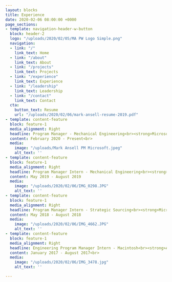 ```yaml
---
layout: blocks
title: Experience
date: 2020-02-06 08:00:00 +0000
page_sections:
- template: navigation-header-w-button
  block: header-2
  logo: "/uploads/2020/02/05/MA PW Logo Simple.png"
  navigation:
  - link: "/"
    link_text: Home
  - link: "/about"
    link_text: About
  - link: "/projects"
    link_text: Projects
  - link: "/experience"
    link_text: Experience
  - link: "/leadership"
    link_text: Leadership
  - link: "/contact"
    link_text: Contact
  cta:
    button_text: Resume
    url: "/uploads/2020/02/06/mark-ansell-resume-2019.pdf"
- template: content-feature
  block: feature-1
  media_alignment: Right
  headline: Program Manager - Mechanical Engineering<br><strong>Microsoft Devices</strong>
  content: February 2020 - Present<br>
  media:
    image: "/uploads/Mark Ansell PM Microsoft.jpeg"
    alt_text: ''
- template: content-feature
  block: feature-1
  media_alignment: Right
  headline: Program Manager Intern - Mechanical Engineering<br><strong>Microsoft Devices</strong>
  content: May 2019 - August 2019
  media:
    image: "/uploads/2020/02/06/IMG_0298.JPG"
    alt_text: ''
- template: content-feature
  block: feature-1
  media_alignment: Right
  headline: Program Manager Intern - Strategic Sourcing<br><strong>Microsoft Devices</strong>
  content: May 2018 - August 2018
  media:
    image: "/uploads/2020/02/06/IMG_4662.JPG"
    alt_text: ''
- template: content-feature
  block: feature-1
  media_alignment: Right
  headline: Engineering Program Manager Intern - Macintosh<br><strong>Apple</strong>
  content: January 2017 - August 2017<br>
  media:
    image: "/uploads/2020/02/06/IMG_3478.jpg"
    alt_text: ''

---
```

